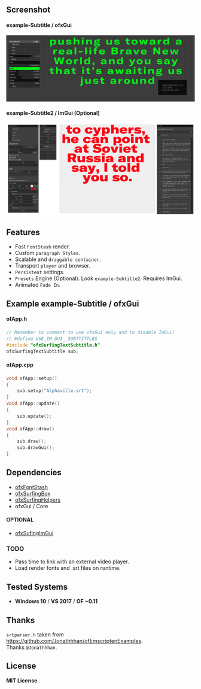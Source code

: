 ## Screenshot
#### example-Subtitle / ofxGui 
![Screenshot](example-Subtitle/Capture.PNG)
#### example-Subtitle2 / ImGui (Optional) 
![Screenshot](example-Subtitle2/Capture.PNG)

## Features
- Fast `FontStash` render.
- Custom `paragraph Styles`.
- Scalable and `draggable container`.
- Transport `player` and browser.
- `Persistent` settings.
- `Presets` Engine (Optional). Look `example-Subtitle2`. Requires ImGui.
- Animated `Fade In`.

## Example example-Subtitle / ofxGui
#### ofApp.h
```.cpp
// Remember to comment to use ofxGui only and to disable ImGui!
// #define USE_IM_GUI__SUBTTITTLES
#include "ofxSurfingTextSubtitle.h"
ofxSurfingTextSubtitle sub;
```
#### ofApp.cpp
```.cpp
void ofApp::setup() 
{
	sub.setup("Alphaville.srt");
}
void ofApp::update() 
{
	sub.update();
}
void ofApp::draw() 
{
	sub.draw();
	sub.drawGui();
}
```

## Dependencies
- [ofxFontStash](https://github.com/armadillu/ofxFontStash)
- [ofxSurfingBox](https://github.com/moebiussurfing/ofxSurfingBox)
- [ofxSurfingHelpers](https://github.com/moebiussurfing/ofxSurfingHelpers)
- ofxGui / Core

#### OPTIONAL
- [ofxSufingImGui](https://github.com/moebiussurfing/ofxSurfingImGui)

### TODO
- Pass time to link with an external video player.
- Load render fonts and .srt files on runtime.

## Tested Systems
* **Windows 10** / **VS 2017** / **OF ~0.11**

## Thanks
`srtparser.h` taken from https://github.com/Jonathhhan/ofEmscriptenExamples.  
Thanks `@Jonathhhan`.

## License
**MIT License**